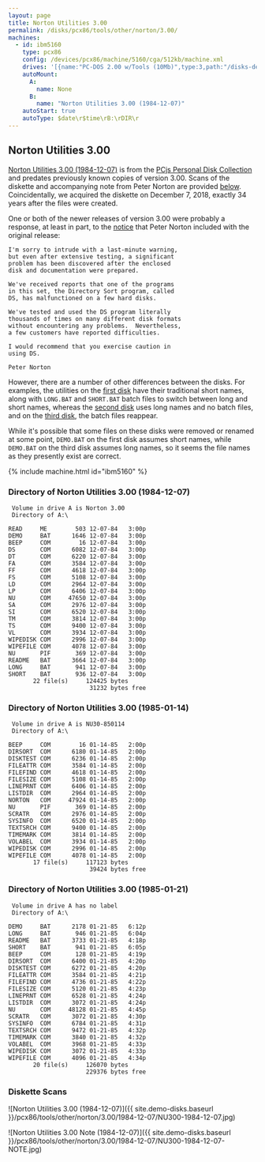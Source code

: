 ```yaml
---
layout: page
title: Norton Utilities 3.00
permalink: /disks/pcx86/tools/other/norton/3.00/
machines:
  - id: ibm5160
    type: pcx86
    config: /devices/pcx86/machine/5160/cga/512kb/machine.xml
    drives: '[{name:"PC-DOS 2.00 w/Tools (10Mb)",type:3,path:"/disks-demo/pcx86/drives/10mb/PCDOS200-C400.json"},{name:"MS-DOS 1.x/2.x Source (10Mb)",type:3,path:"/disks-demo/pcx86/dos/microsoft/2.00/MSDOS-SRC.json"}]'
    autoMount:
      A:
        name: None
      B:
        name: "Norton Utilities 3.00 (1984-12-07)"
    autoStart: true
    autoType: $date\r$time\rB:\rDIR\r
---
```


Norton Utilities 3.00
---------------------

[Norton Utilities 3.00 (1984-12-07)](#directory-of-norton-utilities-300-1984-12-07) is from the
[PCjs Personal Disk Collection](/disks/pcx86/personal/) and predates previously known copies of version 3.00.
Scans of the diskette and accompanying note from Peter Norton are provided [below](#diskette-scans).
Coincidentally, we acquired the diskette on December 7, 2018, exactly 34 years after the files were created.

One or both of the newer releases of version 3.00 were probably a response, at least in part, to the
[notice](#diskette-scans) that Peter Norton included with the original release:

    I'm sorry to intrude with a last-minute warning,
    but even after extensive testing, a significant
    problem has been discovered after the enclosed
    disk and documentation were prepared.

    We've received reports that one of the programs
    in this set, the Directory Sort program, called
    DS, has malfunctioned on a few hard disks.

    We've tested and used the DS program literally
    thousands of times on many different disk formats
    without encountering any problems.  Nevertheless,
    a few customers have reported difficulties.

    I would recommend that you exercise caution in
    using DS.

    Peter Norton

However, there are a number of other differences between the disks.  For examples, the utilities
on the [first disk](#directory-of-norton-utilities-300-1985-12-07) have their traditional short names,
along with `LONG.BAT` and `SHORT.BAT` batch files to switch between long and short names, whereas the
[second disk](#directory-of-norton-utilities-300-1985-01-14) uses long names and no batch files,
and on the [third disk](#directory-of-norton-utilities-300-1985-01-21), the batch files reappear.

While it's possible that some files on these disks were removed or renamed at some point, `DEMO.BAT`
on the first disk assumes short names, while `DEMO.BAT` on the third disk assumes long names,
so it seems the file names as they presently exist are correct.

{% include machine.html id="ibm5160" %}

### Directory of Norton Utilities 3.00 (1984-12-07)

	 Volume in drive A is Norton 3.00
	 Directory of A:\

	READ     ME        503 12-07-84   3:00p
	DEMO     BAT      1646 12-07-84   3:00p
	BEEP     COM        16 12-07-84   3:00p
	DS       COM      6082 12-07-84   3:00p
	DT       COM      6220 12-07-84   3:00p
	FA       COM      3584 12-07-84   3:00p
	FF       COM      4618 12-07-84   3:00p
	FS       COM      5108 12-07-84   3:00p
	LD       COM      2964 12-07-84   3:00p
	LP       COM      6406 12-07-84   3:00p
	NU       COM     47650 12-07-84   3:00p
	SA       COM      2976 12-07-84   3:00p
	SI       COM      6520 12-07-84   3:00p
	TM       COM      3814 12-07-84   3:00p
	TS       COM      9400 12-07-84   3:00p
	VL       COM      3934 12-07-84   3:00p
	WIPEDISK COM      2996 12-07-84   3:00p
	WIPEFILE COM      4078 12-07-84   3:00p
	NU       PIF       369 12-07-84   3:00p
	README   BAT      3664 12-07-84   3:00p
	LONG     BAT       941 12-07-84   3:00p
	SHORT    BAT       936 12-07-84   3:00p
	       22 file(s)     124425 bytes
	                       31232 bytes free

### Directory of Norton Utilities 3.00 (1985-01-14)

	 Volume in drive A is NU30-850114
	 Directory of A:\

	BEEP     COM        16 01-14-85   2:00p
	DIRSORT  COM      6180 01-14-85   2:00p
	DISKTEST COM      6236 01-14-85   2:00p
	FILEATTR COM      3584 01-14-85   2:00p
	FILEFIND COM      4618 01-14-85   2:00p
	FILESIZE COM      5108 01-14-85   2:00p
	LINEPRNT COM      6406 01-14-85   2:00p
	LISTDIR  COM      2964 01-14-85   2:00p
	NORTON   COM     47924 01-14-85   2:00p
	NU       PIF       369 01-14-85   2:00p
	SCRATR   COM      2976 01-14-85   2:00p
	SYSINFO  COM      6520 01-14-85   2:00p
	TEXTSRCH COM      9400 01-14-85   2:00p
	TIMEMARK COM      3814 01-14-85   2:00p
	VOLABEL  COM      3934 01-14-85   2:00p
	WIPEDISK COM      2996 01-14-85   2:00p
	WIPEFILE COM      4078 01-14-85   2:00p
	       17 file(s)     117123 bytes
	                       39424 bytes free

### Directory of Norton Utilities 3.00 (1985-01-21)

	 Volume in drive A has no label
	 Directory of A:\

	DEMO     BAT      2178 01-21-85   6:12p
	LONG     BAT       946 01-21-85   6:04p
	README   BAT      3733 01-21-85   4:18p
	SHORT    BAT       941 01-21-85   6:05p
	BEEP     COM       128 01-21-85   4:19p
	DIRSORT  COM      6400 01-21-85   4:20p
	DISKTEST COM      6272 01-21-85   4:20p
	FILEATTR COM      3584 01-21-85   4:21p
	FILEFIND COM      4736 01-21-85   4:22p
	FILESIZE COM      5120 01-21-85   4:23p
	LINEPRNT COM      6528 01-21-85   4:24p
	LISTDIR  COM      3072 01-21-85   4:24p
	NU       COM     48128 01-21-85   4:45p
	SCRATR   COM      3072 01-21-85   4:30p
	SYSINFO  COM      6784 01-21-85   4:31p
	TEXTSRCH COM      9472 01-21-85   4:32p
	TIMEMARK COM      3840 01-21-85   4:32p
	VOLABEL  COM      3968 01-21-85   4:33p
	WIPEDISK COM      3072 01-21-85   4:33p
	WIPEFILE COM      4096 01-21-85   4:34p
	       20 file(s)     126070 bytes
	                      229376 bytes free

### Diskette Scans

![Norton Utilities 3.00 (1984-12-07)]({{ site.demo-disks.baseurl }}/pcx86/tools/other/norton/3.00/1984-12-07/NU300-1984-12-07.jpg)

![Norton Utilities 3.00 Note (1984-12-07)]({{ site.demo-disks.baseurl }}/pcx86/tools/other/norton/3.00/1984-12-07/NU300-1984-12-07-NOTE.jpg)
